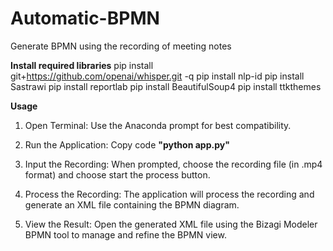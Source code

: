 # Automatic-BPMN
Generate BPMN using the recording of meeting notes

**Install required libraries**
pip install git+https://github.com/openai/whisper.git -q
pip install nlp-id
pip install Sastrawi
pip install reportlab
pip install BeautifulSoup4
pip install ttkthemes

**Usage**
1. Open Terminal:
Use the Anaconda prompt for best compatibility.

2. Run the Application:
Copy code **"python app.py"**

3. Input the Recording:
When prompted, choose the recording file (in .mp4 format) and choose start the process button.

4. Process the Recording:
The application will process the recording and generate an XML file containing the BPMN diagram.

5. View the Result:
Open the generated XML file using the Bizagi Modeler BPMN tool to manage and refine the BPMN view.
